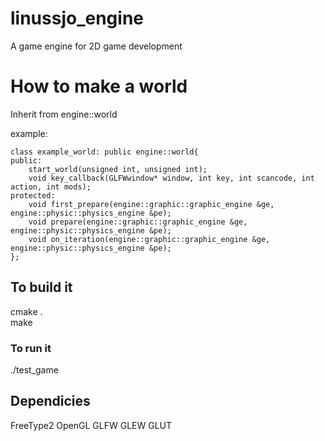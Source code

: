 # linussjo_engine
A game engine for 2D game development

# How to make a world
Inherit from engine::world

example:
```
class example_world: public engine::world{
public:
    start_world(unsigned int, unsigned int);
    void key_callback(GLFWwindow* window, int key, int scancode, int action, int mods);
protected:
    void first_prepare(engine::graphic::graphic_engine &ge, engine::physic::physics_engine &pe);
    void prepare(engine::graphic::graphic_engine &ge, engine::physic::physics_engine &pe);
    void on_iteration(engine::graphic::graphic_engine &ge, engine::physic::physics_engine &pe);
};
```

## To build it
cmake .  
make
### To run it
./test_game

## Dependicies 
FreeType2
OpenGL
GLFW
GLEW
GLUT
